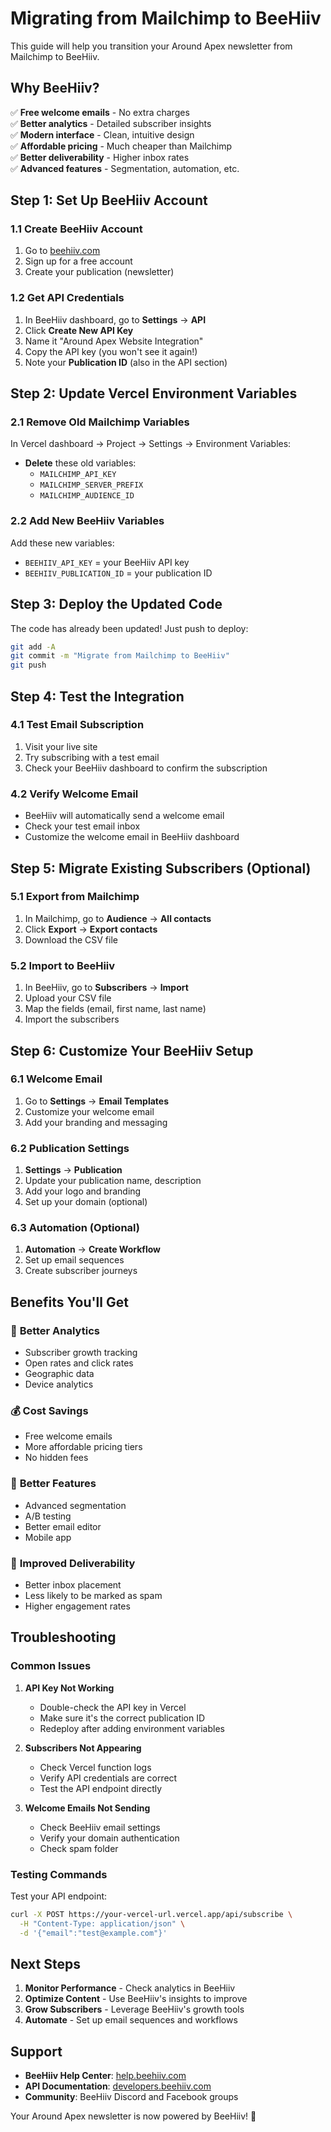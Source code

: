 # Migrating from Mailchimp to BeeHiiv

This guide will help you transition your Around Apex newsletter from Mailchimp to BeeHiiv.

## Why BeeHiiv?

✅ **Free welcome emails** - No extra charges  
✅ **Better analytics** - Detailed subscriber insights  
✅ **Modern interface** - Clean, intuitive design  
✅ **Affordable pricing** - Much cheaper than Mailchimp  
✅ **Better deliverability** - Higher inbox rates  
✅ **Advanced features** - Segmentation, automation, etc.  

## Step 1: Set Up BeeHiiv Account

### 1.1 Create BeeHiiv Account
1. Go to [beehiiv.com](https://beehiiv.com)
2. Sign up for a free account
3. Create your publication (newsletter)

### 1.2 Get API Credentials
1. In BeeHiiv dashboard, go to **Settings** → **API**
2. Click **Create New API Key**
3. Name it "Around Apex Website Integration"
4. Copy the API key (you won't see it again!)
5. Note your **Publication ID** (also in the API section)

## Step 2: Update Vercel Environment Variables

### 2.1 Remove Old Mailchimp Variables
In Vercel dashboard → Project → Settings → Environment Variables:
- **Delete** these old variables:
  - `MAILCHIMP_API_KEY`
  - `MAILCHIMP_SERVER_PREFIX`
  - `MAILCHIMP_AUDIENCE_ID`

### 2.2 Add New BeeHiiv Variables
Add these new variables:
- `BEEHIIV_API_KEY` = your BeeHiiv API key
- `BEEHIIV_PUBLICATION_ID` = your publication ID

## Step 3: Deploy the Updated Code

The code has already been updated! Just push to deploy:

```bash
git add -A
git commit -m "Migrate from Mailchimp to BeeHiiv"
git push
```

## Step 4: Test the Integration

### 4.1 Test Email Subscription
1. Visit your live site
2. Try subscribing with a test email
3. Check your BeeHiiv dashboard to confirm the subscription

### 4.2 Verify Welcome Email
- BeeHiiv will automatically send a welcome email
- Check your test email inbox
- Customize the welcome email in BeeHiiv dashboard

## Step 5: Migrate Existing Subscribers (Optional)

### 5.1 Export from Mailchimp
1. In Mailchimp, go to **Audience** → **All contacts**
2. Click **Export** → **Export contacts**
3. Download the CSV file

### 5.2 Import to BeeHiiv
1. In BeeHiiv, go to **Subscribers** → **Import**
2. Upload your CSV file
3. Map the fields (email, first name, last name)
4. Import the subscribers

## Step 6: Customize Your BeeHiiv Setup

### 6.1 Welcome Email
1. Go to **Settings** → **Email Templates**
2. Customize your welcome email
3. Add your branding and messaging

### 6.2 Publication Settings
1. **Settings** → **Publication**
2. Update your publication name, description
3. Add your logo and branding
4. Set up your domain (optional)

### 6.3 Automation (Optional)
1. **Automation** → **Create Workflow**
2. Set up email sequences
3. Create subscriber journeys

## Benefits You'll Get

### 🎯 **Better Analytics**
- Subscriber growth tracking
- Open rates and click rates
- Geographic data
- Device analytics

### 💰 **Cost Savings**
- Free welcome emails
- More affordable pricing tiers
- No hidden fees

### 🚀 **Better Features**
- Advanced segmentation
- A/B testing
- Better email editor
- Mobile app

### 📧 **Improved Deliverability**
- Better inbox placement
- Less likely to be marked as spam
- Higher engagement rates

## Troubleshooting

### Common Issues

1. **API Key Not Working**
   - Double-check the API key in Vercel
   - Make sure it's the correct publication ID
   - Redeploy after adding environment variables

2. **Subscribers Not Appearing**
   - Check Vercel function logs
   - Verify API credentials are correct
   - Test the API endpoint directly

3. **Welcome Emails Not Sending**
   - Check BeeHiiv email settings
   - Verify your domain authentication
   - Check spam folder

### Testing Commands

Test your API endpoint:
```bash
curl -X POST https://your-vercel-url.vercel.app/api/subscribe \
  -H "Content-Type: application/json" \
  -d '{"email":"test@example.com"}'
```

## Next Steps

1. **Monitor Performance** - Check analytics in BeeHiiv
2. **Optimize Content** - Use BeeHiiv's insights to improve
3. **Grow Subscribers** - Leverage BeeHiiv's growth tools
4. **Automate** - Set up email sequences and workflows

## Support

- **BeeHiiv Help Center**: [help.beehiiv.com](https://help.beehiiv.com)
- **API Documentation**: [developers.beehiiv.com](https://developers.beehiiv.com)
- **Community**: BeeHiiv Discord and Facebook groups

Your Around Apex newsletter is now powered by BeeHiiv! 🎉
